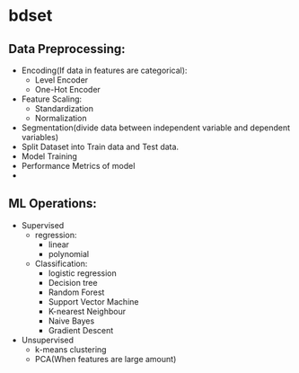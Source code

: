 # bdset

## Data Preprocessing:

* Encoding(If data in features are categorical):
  + Level Encoder
  + One-Hot Encoder
* Feature Scaling:
  + Standardization
  + Normalization
* Segmentation(divide data between independent variable and dependent variables)
* Split Dataset into Train data and Test data.
* Model Training 
* Performance Metrics of model
* 


## ML Operations:
* Supervised 
  + regression:
    - linear
    - polynomial
  + Classification: 
    - logistic regression
    - Decision tree
    - Random Forest
    - Support Vector Machine
    - K-nearest Neighbour
    - Naive Bayes
    - Gradient Descent
* Unsupervised
  - k-means clustering
  - PCA(When features are large amount)